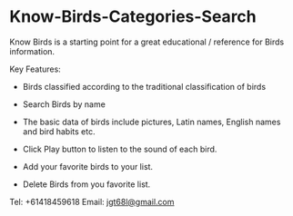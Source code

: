 # Know-Birds-Categories-Search

Know Birds is a starting point for a great educational / reference for Birds information.

Key Features:

* Birds classified according to the traditional classification of birds

* Search Birds  by name

* The basic data of birds include pictures, Latin names, English names and bird habits etc.

* Click Play button to listen to the sound of each bird.

* Add your favorite birds to your list.

* Delete Birds from you favorite list.

Tel: +61418459618
Email: jgt68l@gmail.com
